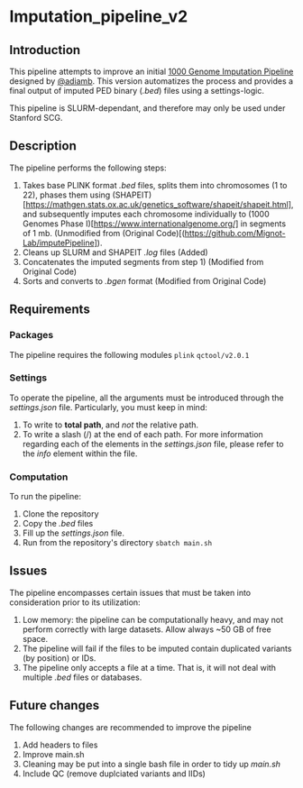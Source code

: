 # Imputation_pipeline_v2

## Introduction
This pipeline attempts to improve an initial [1000 Genome Imputation Pipeline](https://github.com/Mignot-Lab/imputePipeline) designed by [@adiamb](https://github.com/adiamb). This version automatizes the process and provides a final output of imputed PED binary (_.bed_) files using a settings-logic. 

This pipeline is SLURM-dependant, and therefore may only be used under Stanford SCG. 

## Description
The pipeline performs the following steps:
1. Takes base PLINK format _.bed_ files, splits them into chromosomes (1 to 22), phases them using (SHAPEIT)[https://mathgen.stats.ox.ac.uk/genetics_software/shapeit/shapeit.html], and subsequently imputes each chromosome individually to (1000 Genomes Phase I)[https://www.internationalgenome.org/] in segments of 1 mb. (Unmodified  from (Original Code)[(https://github.com/Mignot-Lab/imputePipeline]).
2. Cleans up SLURM and SHAPEIT _.log_ files (Added)
3. Concatenates the imputed segments from step 1) (Modified from Original Code)
4. Sorts and converts to _.bgen_ format (Modified from Original Code)

## Requirements
### Packages
The pipeline requires the following modules 
`plink`
`qctool/v2.0.1`

### Settings
To operate the pipeline, all the arguments must be introduced through the _settings.json_ file. Particularly, you must keep in mind:
1. To write to __total path__, and _not_ the relative path.
2. To write a slash (/) at the end of each path. 
For more information regarding each of the elements in the _settings.json_ file, please refer to the _info_ element within the file. 

### Computation 
To run the pipeline:
1. Clone the repository 
2. Copy the _.bed_ files 
3. Fill up the _settings.json_ file.
4. Run from the repository's directory `sbatch main.sh`

## Issues 
The pipeline encompasses certain issues that must be taken into consideration prior to its utilization:
1. Low memory: the pipeline can be computationally heavy, and may not perform correctly with large datasets. Allow always ~50 GB of free space.
2. The pipeline will fail if the files to be imputed contain duplicated variants (by position) or IDs.
3. The pipeline only accepts a file at a time. That is, it will not deal with multiple _.bed_ files or databases.

## Future changes
The following changes are recommended to improve the pipeline
1. Add headers to files
2. Improve main.sh
3. Cleaning may be put into a single bash file in order to tidy up _main.sh_
3. Include QC (remove duplciated variants and IIDs)

